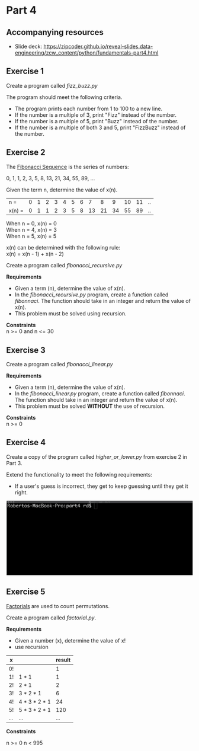 # Part 4

## Accompanying resources
* Slide deck: https://zipcoder.github.io/reveal-slides.data-engineering/zcw_content/python/fundamentals-part4.html

## Exercise 1

Create a program called *fizz_buzz.py*

The program should meet the following criteria.

* The program prints each number from 1 to 100 to a new line.
* If the number is a multiple of 3, print "Fizz" instead of the number.
* If the number is a multiple of 5, print "Buzz" instead of the number.
* If the number is a multiple of both 3 and 5, print "FizzBuzz" instead of the number.


## Exercise 2

The [Fibonacci Sequence](https://www.mathsisfun.com/numbers/fibonacci-sequence.html) is the series of numbers:

0, 1, 1, 2, 3, 5, 8, 13, 21, 34, 55, 89, ...

Given the term n, determine the value of x(n).

|         |   |   |   |   |   |   |   |    |    |    |    |    |    |
| ------- | - | - | - | - | - | - | - | -- | -- | -- | -- | -- | -- |
| n =     | 0 | 1 | 2 | 3 | 4 | 5 | 6 | 7  | 8  | 9  | 10 | 11 | .. |
| x(n) =  | 0 | 1 | 1 | 2 | 3 | 5 | 8 | 13 | 21 | 34 | 55 | 89 | .. |

When n = 0, x(n) = 0  
When n = 4, x(n) = 3  
When n = 5, x(n) = 5  

x(n) can be determined with the following rule:  
x(n) = x(n - 1) + x(n - 2)

Create a program called *fibonacci_recursive.py*

**Requirements**

* Given a term (n), determine the value of x(n).
* In the *fibonacci_recursive.py* program, create a function called *fibonnaci*. The function should take in an integer and return the value of x(n).
* This problem must be solved using recursion. 

**Constraints**  
n >= 0 and n <= 30

## Exercise 3

Create a program called *fibonacci_linear.py*

**Requirements**

* Given a term (n), determine the value of x(n).
* In the *fibonacci_linear.py* program, create a function called *fibonnaci*. The function should take in an integer and return the value of x(n).
* This problem must be solved **WITHOUT** the use of recursion. 

**Constraints**  
n >= 0

## Exercise 4 

Create a copy of the program called *higher_or_lower.py* from exercise 2 in Part 3.

Extend the functionality to meet the following requirements:
* If a user's guess is incorrect, they get to keep guessing until they get it right.

![higher_or_lower_demo](higher_or_lower_demo.gif)


## Exercise 5 

[Factorials](https://www.mathsisfun.com/numbers/factorial.html) are used to count permutations.

Create a program called *factorial.py*.

**Requirements**

* Given a number (x), determine the value of x!
* use recursion

| x   |               | result | 
| --- | ------------- | ------ |
| 0!  |               | 1      |
| 1!  | 1 * 1         | 1      | 
| 2!  | 2 * 1         | 2      |
| 3!  | 3 * 2 * 1     | 6      |
| 4!  | 4 * 3 * 2 * 1 | 24     |
| 5!  | 5 * 3 * 2 * 1 | 120    |
| ... | ...           | ...    |

**Constraints**  

n >= 0
n < 995
